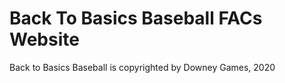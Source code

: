 # Back To Basics Baseball FACs Website
Back to Basics Baseball is copyrighted by Downey Games, 2020
